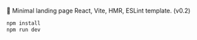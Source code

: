 🌲 Minimal landing page React, Vite, HMR, ESLint template. (v0.2)

```bash
npm install
npm run dev
```
